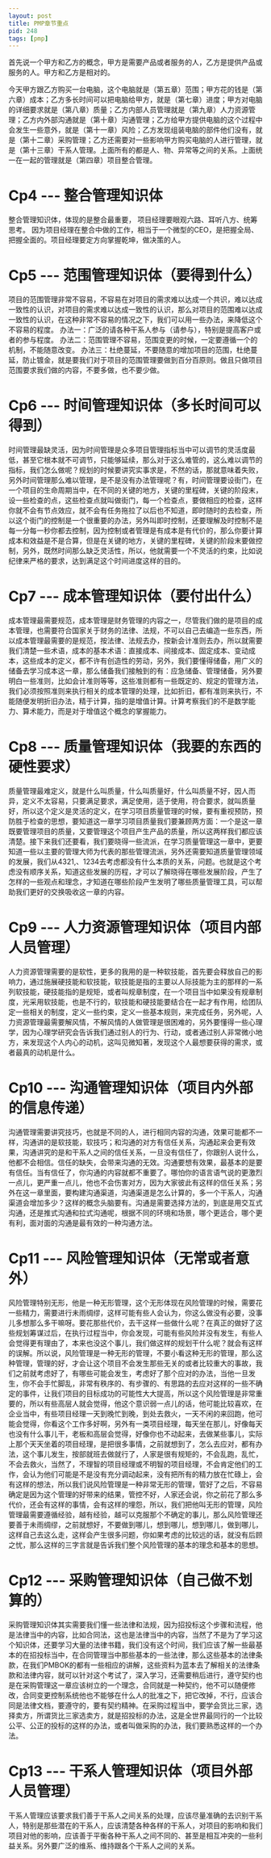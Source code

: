```yaml
---
layout: post
title: PMP章节重点
pid: 248
tags: [pmp]
---
```

首先说一个甲方和乙方的概念，甲方是需要产品或者服务的人，乙方是提供产品或服务的人。甲方和乙方是相对的。

今天甲方跟乙方购买一台电脑，这个电脑就是（第五章）范围；甲方花的钱是（第六章）成本；乙方多长时间可以把电脑给甲方，就是（第七章）进度；甲方对电脑的详细要求就是（第八章）质量；乙方内部人员管理就是（第九章）人力资源管理；乙方内外部沟通就是（第十章）沟通管理；乙方给甲方提供电脑的这个过程中会发生一些意外，就是（第十一章）风险；乙方发现组装电脑的部件他们没有，就是（第十二章）采购管理；乙方还需要对一些影响甲方购买电脑的人进行管理，就是（第十三章）干系人管理。上面所有的都是人、物、异常等之间的关系。上面统一在一起的管理就是（第四章）项目整合管理。


# Cp4 --- 整合管理知识体

整合管理知识体，体现的是整合最重要，
项目经理要眼观六路、耳听八方、统筹思考。
因为项目经理在整合中做的工作，相当于一个微型的CEO，是把握全局、把握全面的。项目经理要定方向掌握乾坤，做决策的人。

# Cp5 --- 范围管理知识体（要得到什么）

项目的范围管理非常不容易，不容易在对项目的需求难以达成一个共识，难以达成一致性的认识，对项目的需求难以达成一致性的认识，那么对项目的范围难以达成一致性的认识，在这种非常不容易的情况之下，我们可以用一些办法，来降低这个不容易的程度。
办法一：广泛的请各种干系人参与（请参与），特别是提高客户或者的参与程度。
办法二：范围管理不容易，范围变更的时候，一定要遵循一个的机制，不能随意改变。
办法三：杜绝蔓延，不要随意的增加项目的范围，杜绝蔓延，防止镀金，就是要我们对于项目的范围管理要做到百分百原则。做且只做项目范围要求我们做的内容，不要多做，也不要少做。 


# Cp6 --- 时间管理知识体（多长时间可以得到）

时间管理最缺灵活，因为时间管理是众多项目管理指标当中可以调节的灵活度最低，甚至它根本就不可调节，只能够延续，那么对于这么难管的，这么难以调节的指标，我们怎么做呢？规划的时候要讲究实事求是，不然的话，那就意味着失败，另外时间管理那么难以管理，是不是没有办法管理呢？有，时间管理要设街门，在一个项目的生命周期当中，在不同的关键的地方，关键的里程碑，关键的阶段末，设一些检查的点，这些检查点就叫做街门，每一个检查点，要做相应的检查，这样你就不会有节点效应，就不会有任务拖拉了以后也不知道，即时随时的去检查，所以这个街门的控制是一个很重要的办法，另外叫即时控制，还要理解及时控制不是每一分每一秒你都去控制，因为控制或者管理是有成本是有代价的，那么你要计算成本和效益是不是合算，但是在关键的地方，关键的里程碑，关键的阶段末要做控制，另外，既然时间那么缺乏灵活性，所以，他就需要一个不灵活的约束，比如说纪律来严格的要求，达到满足这个时间进度这样的目的。

# Cp7 --- 成本管理知识体（要付出什么）

成本管理最需要规范，成本管理是财务管理的内容之一，尽管我们做的是项目的成本管理，也需要符合国家关于财务的法律、法规，不可以自己去编造一些东西，所以成本管理最需要的是规范，按法律、法规去办，按新会计准则去办，所以就需要我们清楚一些术语，成本的基本术语：直接成本、间接成本、固定成本、变动成本，这些成本的定义，都不许有创造性的劳动，另外，我们要懂得储备，用广义的储备去学习成本这一章，那么储备我们接触到的有：应急储备、管理储备，另外要明白一些准则，比如会计准则等等，这些准则都有一些既定的、规定的管理方法，我们必须按照准则来执行相关的成本管理的处理，比如折旧，都有准则来执行，不能随便发明折旧办法，精于计算，指的是增值计算。计算考察我们的不是数学能力、算术能力，而是对于增值这个概念的掌握能力。

# Cp8 --- 质量管理知识体（我要的东西的硬性要求）

质量管理最难定义，就是什么叫质量，什么叫质量好，什么叫质量不好，因人而异，定义不太容易，只要满足要求，满足使用，适于使用，符合要求，就叫质量好，所以这个定义是灵活的定义，在学习项目质量管理的时候，要有重视预防，预防胜于检查的思想，要知道这一章学习项目质量我们要兼顾两方面：一个是这一章既要管理项目的质量，又要管理这个项目产生产品的质量，所以这两样我们都应该清楚。接下来我们还要看，我们要晓得一些流派，在学习质量管理这一章中，更要知道一些以主要的管理大师为代表的那些管理流派，另外还需要知道质量管理领域的发展，我们从4321,、1234去考虑都没有什么本质的关系，问题。也就是这个考虑没有顺序关系，知道这些发展的历程，才可以了解晓得在哪些发展阶段，产生了怎样的一些观点和理念，才知道在哪些阶段产生发明了哪些质量管理工具，可以帮助我们更好的交换吸收这一章的内容。

# Cp9 --- 人力资源管理知识体（项目内部人员管理）

人力资源管理需要的是软性，更多的我用的是一种软技能，首先要会释放自己的影响力，通过施展硬技能和软技能，软技能是指的主要以人际技能为主的那样的一系列软技能，硬技能指的是规矩，或者叫规章制度，在一个项目当中如果没有规章制度，光采用软技能，也是不行的，软技能和硬技能要结合在一起才有作用，给团队定一些相关的制度，定义一些约束，定义一些基本规则，来完成任务，另外呢，人力资源管理最需要解风情，不解风情的人做管理是很困难的，另外要懂得一些心理学，因为心理学研究会告诉我们通过别人的行为、行动，或者通过别人非常微小地方，来发现这个人内心的动机，这叫见微知著，发现这个人最想要获得的需求，或者最真的动机是什么。

# Cp10 --- 沟通管理知识体（项目内外部的信息传递）

沟通管理需要讲究技巧，也就是不同的人，进行相同内容的沟通，效果可能都不一样，沟通讲的是软技能，软技巧；和沟通的对方有信任关系，沟通起来会更有效果，沟通讲究的是和干系人之间的信任关系，一旦没有信任了，你跟别人说什么，他都不会相信。信任的缺失，会带来沟通的无效。沟通要想有效果，最基本的是要有信任。当有信任了，你沟通的内容就都不重要了。哪怕你的语言语气说的更激烈一点儿，更严重一点儿，他也不会伤害对方，因为大家彼此有这样的信任关系；另外在这一章里面，要构建沟通渠道，沟通渠道是怎么计算的，多一个干系人，沟通渠道会增加多少？这样的概念头脑要有。沟通是需要选择方法的，到底是用交互式沟通，还是推式沟通和拉式沟通呢，根据不同的环境和场景，哪个更适合，哪个更有利，面对面的沟通是最有效的一种沟通方法。

# Cp11 --- 风险管理知识体（无常或者意外）

风险管理特别无形，他是一种无形管理，这个无形体现在风险管理的时候，需要花一些精力，需要进行未雨绸缪，这样可能有些人会认为，你这么做没有必要，没事儿多想那么多干嘛呀。要花那些代价，去干这样一些做什么呢？在真正的做好了这些规划筹谋过后，在执行过程当中，你会发现，可能有些风险并没有发生，有些人会觉得更有理由了，本来也没这个事儿，我们做这样的规划干什么呢？就会有这样的误解。所以说，风险管理是一种无形的管理，不要小看这种无形的管理，那么这种管理，管理的好，才会让这个项目不会发生那些无关的或者比较重大的事故，我们之前就考虑好了，有哪些可能会发生，考虑好了那个应对的办法，当他一旦发生，你不会手忙脚乱，非常有秩序的、有步骤的、有思路的去应对这样的一些不确定的事件，让我们项目的目标成功的可能性大大提高，所以这个风险管理是非常重要的，所以有些高层人就会觉得，他这个意识弱一点儿的话，他可能比较喜欢，在企业当中，有些项目经理一天到晚忙到晚，到处去救火，一天不闲的来回跑，他可能会觉得，你看这个工作多好啊，另外有一类项目经理，每天坐在那儿，好像每天也没有什么事儿干，老板和高层会觉得，好像你也不动起来，去做某些事儿，实际上那个天天坐着的项目经理，是把很多事情，之前就想到了，怎么去应对，都有办法，这个事儿发生，按部就班去做就行了，人家是很有规矩的，不会乱跑，乱忙，不会去救火，当然了，不理智的项目经理或不明智的项目经理，不会肯定他们的工作，会认为他们可能是不是没有充分调动起来，没有把所有的精力放在忙碌上，会有这样的想法，所以我们说风险管理是一种非常无形的管理，管好了之后，不容易确定是因为这个管理的好带来的结果，管控不好，人家还会说，你之前花了那么多代价，还会有这样的事情，会有这样的埋怨，所以，我们把他叫无形的管理，风险管理最需要遵循经验，越有经验，越可以克服那个不确定的事儿，那么风险管理还要善于未雨绸缪，之前就想好，不要做到哪儿，想到哪儿，想到哪儿，做到哪儿，这样自己去这么走，这样会产生很多问题，你如果考虑的比较远的话，就没有后顾之忧，那么这样的三字言就是告诉我们整个风险管理的基本的理念和基本的思想。

# Cp12 --- 采购管理知识体（自己做不划算的）

采购管理知识体其实需要我们懂一些法律和法规，因为招投标这个步骤和流程，他是法律当中的内容，比如合同法，这也是法律当中的内容，当然了不是为了学习这个知识体，还要学习大量的法律书籍，我们没有这个时间，我们应该了解一些最基本的在招投标当中，在合同管理当中那些基本的一些法律，那么这些基本的法律条款，在我们PMBOK的都有一些相应的讲解，这些资料为蓝本去了解相关的法律条款和法律内容，就可以针对这个考试了，深入学习，还需要稍后进行，遵守契约也是在采购管理这一章应该树立的一个理念，合同就是一种契约，他不可以随便修改，合同变更控制系统他也不能够在什么人的批准之下，把它改掉，不行，应该合同是法律文档，要遵守的，要有契约精神。在采购过程当中，要学会货比三家，选择卖方，所谓货比三家选卖方，就是招投标的办法，这是全世界最同行的一个比较公平、公正的投标的这样的办法，或者叫做采购的办法，我们要熟悉这样的一个办法。


# Cp13 --- 干系人管理知识体（项目外部人员管理）

干系人管理应该要求我们善于干系人之间关系的处理，应该尽量准确的去识别干系人，特别是那些潜在的干系人，应该清楚各种各样的干系人，对项目的影响和我们项目对他的影响，应该善于平衡各种干系人之间不同的、甚至是相互冲突的一些利益关系。另外要广泛的维系、维持跟各个干系人之间的关系。
